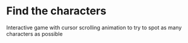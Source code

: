 # Find the characters
Interactive game with cursor scrolling animation to try to spot as many characters as possible
